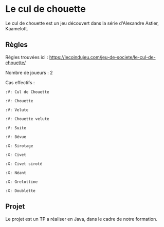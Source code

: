 # Le cul de chouette

Le cul de chouette est un jeu découvert dans la série d'Alexandre Astier, Kaamelott.

## Règles

Règles trouvées ici : https://lecoindujeu.com/jeu-de-societe/le-cul-de-chouette/

Nombre de joueurs : 2

Cas effectifs  :

    :V: Cul de Chouette
    
    :V: Chouette
    
    :V: Velute
    
    :V: Chouette velute
    
    :V: Suite
    
    :V: Bévue
    
    :X: Sirotage
    
    :X: Civet
    
    :X: Civet siroté
    
    :X: Néant
    
    :X: Grelottine
    
    :X: Doublette
    

## Projet

Le projet est un TP a réaliser en Java, dans le cadre de notre formation.
